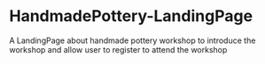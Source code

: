 # HandmadePottery-LandingPage
A LandingPage about handmade pottery workshop to introduce the workshop and allow user to register to attend the workshop
